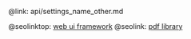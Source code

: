 @link: api/settings_name_other.md

@seolinktop: [web ui framework](https://webix.com)
@seolink: [pdf library](https://webix.com/widget/html5_pdf_viewer/)